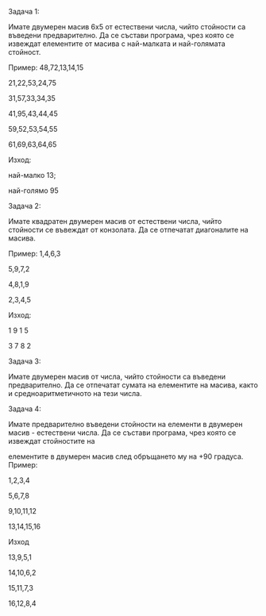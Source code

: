 Задача 1:

Имате двумерен масив 6х5 от естествени числа, чийто стойности са
въведени предварително.
Да се състави програма, чрез която се извеждат елементите от масива
с най-малката и най-голямата стойност.

Пример:
48,72,13,14,15

21,22,53,24,75

31,57,33,34,35

41,95,43,44,45

59,52,53,54,55

61,69,63,64,65


Изход:

най-малко 13;

най-голямо 95


Задача 2:

Имате квадратен двумерен масив от естествени числа, чийто стойности
се въвеждат от конзолата. Да се отпечатат диагоналите на масива.

Пример:
1,4,6,3

5,9,7,2

4,8,1,9

2,3,4,5

Изход:

1 9 1 5

3 7 8 2


Задача 3:

Имате двумерен масив от числа, чийто стойности са въведени
предварително. Да се отпечатат сумата на елементите на масива,
както и средноаритметичното на тези числа.

Задача 4:

Имате предварително въведени стойности на елементи в двумерен
масив - естествени числа.
Да се състави програма, чрез която се извеждат стойностите на

елементите в двумерен масив след обръщането му на +90 градуса.
Пример:

1,2,3,4

5,6,7,8

9,10,11,12

13,14,15,16

Изход

13,9,5,1

14,10,6,2

15,11,7,3

16,12,8,4
